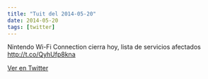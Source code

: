 ```yaml
---
title: "Tuit del 2014-05-20"
date: 2014-05-20
tags: [twitter]
---
```


Nintendo Wi-Fi Connection cierra hoy, lista de servicios afectados http://t.co/QyhUfp8kna



[Ver en Twitter](https://twitter.com/i/web/status/468803426785435648)
